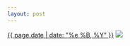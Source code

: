 ```yaml
---
layout: post
---
```


<p>
  <time><a href="/43">{{ page.date | date: "%e %B, %Y" }}</a></time>
  <a href="/43"><img src="{{ site.assets_url }}/43-640.jpg" srcset="{{ site.assets_url }}/43-1280.jpg 1280w, {{ site.assets_url }}/43-960.jpg 960w, {{ site.assets_url }}/43-640.jpg 640w, {{ site.assets_url }}/43-320.jpg 320w" sizes="(min-width: 700px) 50vw, calc(100vw - 2rem)" /></a>
</p>
